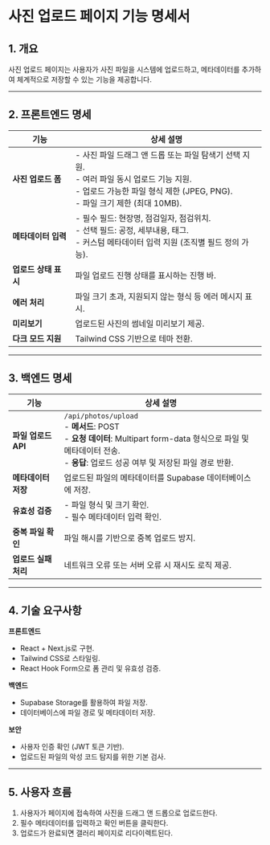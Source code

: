 
# 사진 업로드 페이지 기능 명세서

## 1. 개요
사진 업로드 페이지는 사용자가 사진 파일을 시스템에 업로드하고, 메타데이터를 추가하여 체계적으로 저장할 수 있는 기능을 제공합니다.

---

## 2. 프론트엔드 명세

**기능** | **상세 설명**
--- | ---
**사진 업로드 폼** | - 사진 파일 드래그 앤 드롭 또는 파일 탐색기 선택 지원.<br>- 여러 파일 동시 업로드 기능 지원.<br>- 업로드 가능한 파일 형식 제한 (JPEG, PNG).<br>- 파일 크기 제한 (최대 10MB).
**메타데이터 입력** | - 필수 필드: 현장명, 점검일자, 점검위치.<br>- 선택 필드: 공정, 세부내용, 태그.<br>- 커스텀 메타데이터 입력 지원 (조직별 필드 정의 가능).
**업로드 상태 표시** | 파일 업로드 진행 상태를 표시하는 진행 바.
**에러 처리** | 파일 크기 초과, 지원되지 않는 형식 등 에러 메시지 표시.
**미리보기** | 업로드된 사진의 썸네일 미리보기 제공.
**다크 모드 지원** | Tailwind CSS 기반으로 테마 전환.

---

## 3. 백엔드 명세

**기능** | **상세 설명**
--- | ---
**파일 업로드 API** | `/api/photos/upload`<br>- **메서드**: POST<br>- **요청 데이터**: Multipart form-data 형식으로 파일 및 메타데이터 전송.<br>- **응답**: 업로드 성공 여부 및 저장된 파일 경로 반환.
**메타데이터 저장** | 업로드된 파일의 메타데이터를 Supabase 데이터베이스에 저장.
**유효성 검증** | - 파일 형식 및 크기 확인.<br>- 필수 메타데이터 입력 확인.
**중복 파일 확인** | 파일 해시를 기반으로 중복 업로드 방지.
**업로드 실패 처리** | 네트워크 오류 또는 서버 오류 시 재시도 로직 제공.

---

## 4. 기술 요구사항

**프론트엔드**
- React + Next.js로 구현.
- Tailwind CSS로 스타일링.
- React Hook Form으로 폼 관리 및 유효성 검증.

**백엔드**
- Supabase Storage를 활용하여 파일 저장.
- 데이터베이스에 파일 경로 및 메타데이터 저장.

**보안**
- 사용자 인증 확인 (JWT 토큰 기반).
- 업로드된 파일의 악성 코드 탐지를 위한 기본 검사.

---

## 5. 사용자 흐름
1. 사용자가 페이지에 접속하여 사진을 드래그 앤 드롭으로 업로드한다.
2. 필수 메타데이터를 입력하고 확인 버튼을 클릭한다.
3. 업로드가 완료되면 갤러리 페이지로 리다이렉트된다.

